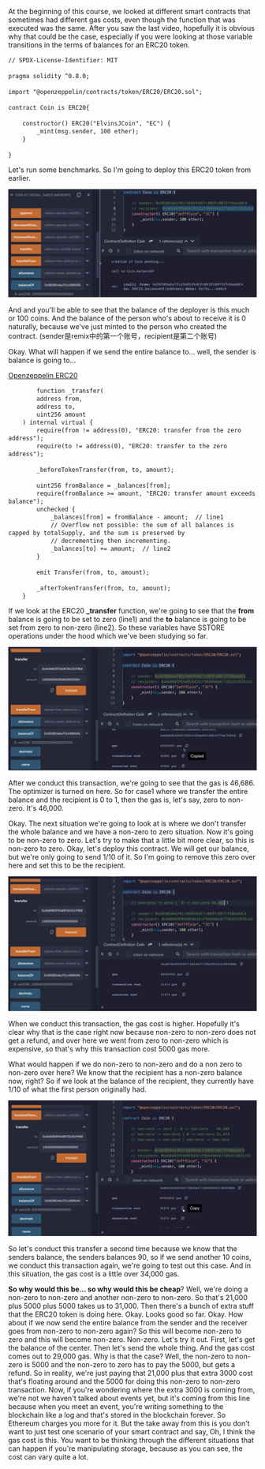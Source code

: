 At the beginning of this course, we looked at different smart contracts that sometimes had different gas costs, even though the function that was executed was the same. After you saw the last video, hopefully it is obvious why that could be the case, especially if you were looking at those variable transitions in the terms of balances for an ERC20 token.

```solidity
// SPDX-License-Identifier: MIT

pragma solidity ^0.8.0;

import "@openzeppelin/contracts/token/ERC20/ERC20.sol";

contract Coin is ERC20{

    constructor() ERC20("ElvinsJCoin", "EC") {
        _mint(msg.sender, 100 ether);
    }

}
```

Let's run some benchmarks. So I'm going to deploy this ERC20 token from earlier. 

![](balanceOf.png)

And and you'll be able to see that the balance of the deployer is this much or 100 coins. And the balance of the person who's about to receive it is 0 naturally, because we've just minted to the person who created the contract.  (sender是remix中的第一个账号，recipient是第二个账号)

Okay. What will happen if we send the entire balance to... well, the sender is balance is going to... 

[Openzeppelin ERC20](https://github.com/OpenZeppelin/openzeppelin-contracts/blob/master/contracts/token/ERC20/ERC20.sol#L226)

```solidity
		function _transfer(
        address from,
        address to,
        uint256 amount
    ) internal virtual {
        require(from != address(0), "ERC20: transfer from the zero address");
        require(to != address(0), "ERC20: transfer to the zero address");

        _beforeTokenTransfer(from, to, amount);

        uint256 fromBalance = _balances[from];
        require(fromBalance >= amount, "ERC20: transfer amount exceeds balance");
        unchecked {
            _balances[from] = fromBalance - amount;  // line1
            // Overflow not possible: the sum of all balances is capped by totalSupply, and the sum is preserved by
            // decrementing then incrementing.
            _balances[to] += amount;  // line2
        }

        emit Transfer(from, to, amount);

        _afterTokenTransfer(from, to, amount);
    }
```

If we look at the ERC20 **_transfer** function, we're going to see that the **from** balance is going to be set to zero (line1) and the **to** balance is going to be set from zero to non-zero (line2). So these variables have SSTORE operations under the hood which we've been studying so far. 

![](transfer.png)

After we conduct this transaction, we're going to see that the gas is 46,686. The optimizer is turned on here. So for case1 where we transfer the entire balance and the recipient is 0 to 1, then the gas is, let's say, zero to non-zero. It's 46,000. 

Okay. The next situation we're going to look at is where we don't transfer the whole balance and we have a non-zero to zero situation. Now it's going to be non-zero to zero. Let's try to make that a little bit more clear, so this is non-zero to zero. Okay, let's deploy this contract. We will get our balance, but we're only going to send 1/10 of it. So I'm going to remove this zero over here and set this to be the recipient. 

![](transfer2.png)

When we conduct this transaction, the gas cost is higher. Hopefully it's clear why that is the case right now because non-zero to non-zero does not get a refund, and over here we went from zero to non-zero which is expensive, so that's why this transaction cost 5000 gas more. 

What would happen if we do non-zero to non-zero and do a non zero to non-zero over here? We know that the recipient has a non-zero balance now, right? So if we look at the balance of the recipient, they currently have 1/10 of what the first person originally had. 

![](transfer3.png)

So let's conduct this transfer a second time because we know that the senders balance, the senders balances 90, so if we send another 10 coins, we conduct this transaction again, we're going to test out this case. And in this situation, the gas cost is a little over 34,000 gas. 

**So why would this be... so why would this be cheap**? Well, we're doing a non-zero to non-zero and another non-zero to non-zero. So that's 21,000 plus 5000 plus 5000 takes us to 31,000. Then there's a bunch of extra stuff that the ERC20 token is doing here. Okay. Looks good so far. Okay. How about if we now send the entire balance from the sender and the receiver goes from non-zero to non-zero again? So this will become non-zero to zero and this will become non-zero. Non-zero. Let's try it out. First, let's get the balance of the center. Then let's send the whole thing. And the gas cost comes out to 29,000 gas. Why is that the case? Well, the non-zero to non-zero is 5000 and the non-zero to zero has to pay the 5000, but gets a refund. So in reality, we're just paying that 21,000 plus that extra 3000 cost that's floating around and the 5000 for doing this non-zero to non-zero transaction. Now, if you're wondering where the extra 3000 is coming from, we're not we haven't talked about events yet, but it's coming from this line because when you meet an event, you're writing something to the blockchain like a log and that's stored in the blockchain forever. So Ethereum charges you more for it. But the take away from this is you don't want to just test one scenario of your smart contract and say, Oh, I think the gas cost is this. You want to be thinking through the different situations that can happen if you're manipulating storage, because as you can see, the cost can vary quite a lot.